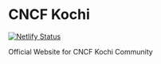 # CNCF Kochi

[![Netlify Status](https://api.netlify.com/api/v1/badges/d866a7d9-fef5-474f-9422-56171b72576c/deploy-status)](https://app.netlify.com/sites/cncfkochi/deploys)



Official Website for CNCF Kochi Community

